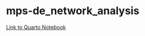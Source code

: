 # mps-de_network_analysis

[Link to Quarto Notebook](https://raw.githack.com/lwarode/mps-de_network_analysis/main/network_analysis_assignment_2.html)
